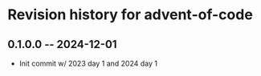 # Revision history for advent-of-code

## 0.1.0.0 -- 2024-12-01

* Init commit w/ 2023 day 1 and 2024 day 1
